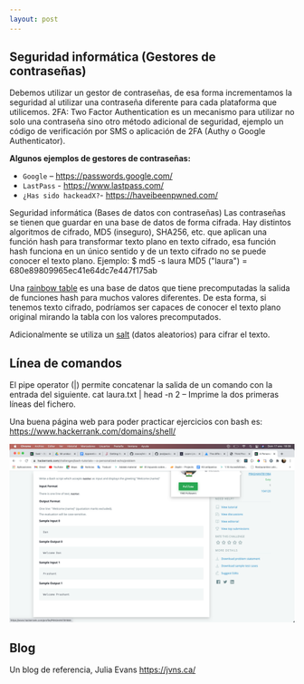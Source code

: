 ```yaml
---
layout: post
---
```


## Seguridad informática (Gestores de contraseñas)
Debemos utilizar un gestor de contraseñas, de esa forma incrementamos la seguridad al utilizar una contraseña diferente para cada plataforma que utilicemos. 2FA: Two Factor Authentication es un mecanismo para utilizar no solo una contraseña sino otro método adicional de seguridad, ejemplo un código de verificación por SMS o aplicación de 2FA (Authy o Google Authenticator).

**Algunos ejemplos de gestores de contraseñas:**
- `Google` – <https://passwords.google.com/>
- `LastPass` - <https://www.lastpass.com/>
- `¿Has sido hackeadX?`- <https://haveibeenpwned.com/>

Seguridad informática (Bases de datos con contraseñas)
Las contraseñas se tienen que guardar en una base de datos de forma cifrada. Hay distintos algoritmos de cifrado, MD5 (inseguro), SHA256, etc. que aplican una función hash para transformar texto plano en texto cifrado, esa función hash funciona en un único sentido y de un texto cifrado no se puede conocer el texto plano. Ejemplo:
$ md5 -s laura
MD5 ("laura") = 680e89809965ec41e64dc7e447f175ab

Una <a href="https://en.wikipedia.org/wiki/Rainbow_table">rainbow table</a> es una base de datos que tiene precomputadas la salida de funciones hash para muchos valores diferentes. De esta forma, si tenemos texto cifrado, podríamos ser capaces de conocer el texto plano original mirando la tabla con los valores precomputados.

Adicionalmente se utiliza un <a href="https://en.wikipedia.org/wiki/Salt_(cryptography)">salt</a> (datos aleatorios) para cifrar el texto.

## Línea de comandos
El pipe operator (|) permite concatenar la salida de un comando con la entrada del siguiente.
cat laura.txt | head -n 2 – Imprime la dos primeras líneas del fichero.

Una buena página web para poder practicar ejercicios con bash es: <https://www.hackerrank.com/domains/shell/>

![Alt text](/assets/images/hackerrank1.png)

## Blog
Un blog de referencia, Julia Evans <https://jvns.ca/>
